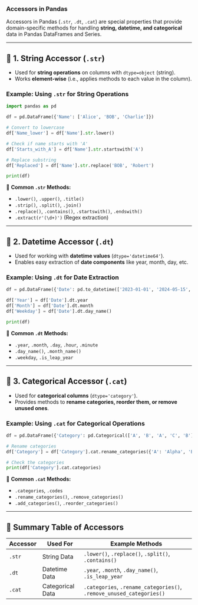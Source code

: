 ### **Accessors in Pandas**  
Accessors in Pandas (`.str`, `.dt`, `.cat`) are special properties that provide domain-specific methods for handling **string, datetime, and categorical** data in Pandas DataFrames and Series.

---

## **🔹 1. String Accessor (`.str`)**
- Used for **string operations** on columns with `dtype=object` (string).
- Works **element-wise** (i.e., applies methods to each value in the column).

### **Example: Using `.str` for String Operations**
```python
import pandas as pd

df = pd.DataFrame({'Name': ['Alice', 'BOB', 'Charlie']})

# Convert to lowercase
df['Name_lower'] = df['Name'].str.lower()

# Check if name starts with 'A'
df['Starts_with_A'] = df['Name'].str.startswith('A')

# Replace substring
df['Replaced'] = df['Name'].str.replace('BOB', 'Robert')

print(df)
```
🔹 **Common `.str` Methods:**  
- `.lower()`, `.upper()`, `.title()`
- `.strip()`, `.split()`, `.join()`
- `.replace()`, `.contains()`, `.startswith()`, `.endswith()`
- `.extract(r'(\d+)')` (Regex extraction)

---

## **🔹 2. Datetime Accessor (`.dt`)**
- Used for working with **datetime values** (`dtype='datetime64'`).
- Enables easy extraction of **date components** like year, month, day, etc.

### **Example: Using `.dt` for Date Extraction**
```python
df = pd.DataFrame({'Date': pd.to_datetime(['2023-01-01', '2024-05-15', '2025-08-20'])})

df['Year'] = df['Date'].dt.year
df['Month'] = df['Date'].dt.month
df['Weekday'] = df['Date'].dt.day_name()

print(df)
```
🔹 **Common `.dt` Methods:**  
- `.year`, `.month`, `.day`, `.hour`, `.minute`
- `.day_name()`, `.month_name()`
- `.weekday`, `.is_leap_year`

---

## **🔹 3. Categorical Accessor (`.cat`)**
- Used for **categorical columns** (`dtype='category'`).
- Provides methods to **rename categories, reorder them, or remove unused ones**.

### **Example: Using `.cat` for Categorical Operations**
```python
df = pd.DataFrame({'Category': pd.Categorical(['A', 'B', 'A', 'C', 'B'])})

# Rename categories
df['Category'] = df['Category'].cat.rename_categories({'A': 'Alpha', 'B': 'Beta'})

# Check the categories
print(df['Category'].cat.categories)
```
🔹 **Common `.cat` Methods:**  
- `.categories`, `.codes`
- `.rename_categories()`, `.remove_categories()`
- `.add_categories()`, `.reorder_categories()`

---

## **🚀 Summary Table of Accessors**
| Accessor  | Used For      | Example Methods |
|-----------|--------------|----------------|
| `.str`    | String Data  | `.lower()`, `.replace()`, `.split()`, `.contains()` |
| `.dt`     | Datetime Data | `.year`, `.month`, `.day_name()`, `.is_leap_year` |
| `.cat`    | Categorical Data | `.categories`, `.rename_categories()`, `.remove_unused_categories()` |
